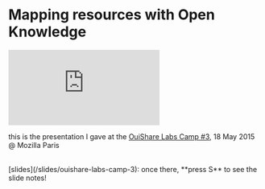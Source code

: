 <h1>Mapping resources with Open Knowledge</h1>
<iframe class="cover video" src="https://www.youtube.com/embed/LZgWXEShJoY" frameborder="0" allowfullscreen></iframe>

this is the presentation I gave at the [OuiShare Labs Camp #3](http://camp.ouisharelabs.net/2015/), 18 May 2015 @ Mozilla Paris

<br>
[slides](/slides/ouishare-labs-camp-3): once there, **press S** to see the slide notes!
